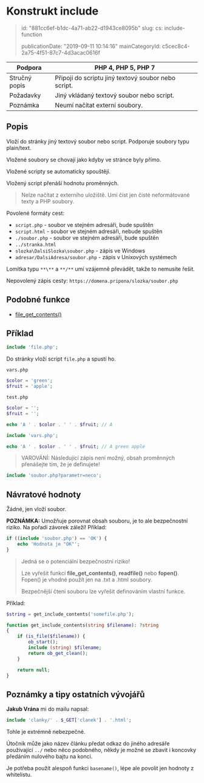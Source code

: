 Konstrukt include
=================

> id: "881cc6ef-b1dc-4a71-ab22-d1943ce8095b"
> slug:
> 	cs: include-function
>
> publicationDate: "2019-09-11 10:14:16"
> mainCategoryId: c5cec8c4-2a75-4f51-87c7-4d3acac0616f

| Podpora       | PHP 4, PHP 5, PHP 7
|---------------|---------
| Stručný popis | Připojí do scriptu jiný textový soubor nebo script.
| Požadavky     | Jiný vkládaný textový soubor nebo script.
| Poznámka      | Neumí načítat externí soubory.

Popis
--------------------------

Vloží do stránky jiný textový soubor nebo script. Podporuje soubory typu plain/text.

Vložené soubory se chovají jako kdyby ve stránce byly přímo.

Vložené scripty se automaticky spouštějí.

Vložený script přenáší hodnotu proměnných.

> Nelze načítat z externího uložiště. Umí číst jen čisté neformátované texty a PHP soubory.

Povolené formáty cest:

- `script.php` - soubor ve stejném adresáři, bude spuštěn
- `script.html` - soubor ve stejném adresáři, nebude spuštěn
- `./soubor.php` - soubor ve stejném adresáři, bude spuštěn
- `../stranka.html`
- `slozka\DalsiSlozka\soubor.php` - zápis ve Windows
- `adresar/DalsiAdresa/soubor.php` - zápis v Unixových systémech

Lomítka typu `**\**` a `**/**` umí vzájemně převádět, takže to nemusíte řešit.

Nepovolený zápis cesty: `https://domena.pripona/slozka/soubor.php`

Podobné funkce
--------------------------

- <a href="/file-get-contents">file_get_contents()</a>

Příklad
--------------------------

```php
include 'file.php';
```

Do stránky vloží script `file.php` a spustí ho.

`vars.php`
```php
$color = 'green';
$fruit = 'apple';
```

`test.php`
```php
$color = '';
$fruit = '';

echo 'A ' . $color . ' ' . $fruit; // A

include 'vars.php';

echo 'A ' . $color . ' ' . $fruit; // A green apple
```

> VAROVÁNÍ: Následující zápis není možný, obsah proměnných přenášejte tím, že je definujete!

```php
include 'soubor.php?parametr=neco';
```

Návratové hodnoty
--------------------------

Žádné, jen vloží soubor.

**POZNÁMKA:** Umožňuje porovnat obsah souboru, je to ale bezpečnostní riziko. Na pořadí závorek záleží! Příklad:

```php
if ((include 'soubor.php') == 'OK') {
    echo 'Hodnota je "OK"';
}
```


> Jedná se o potenciální bezpečnostní riziko!
>
> Lze vyřešit funkcí **file_get_contents()**, **readfile()** nebo **fopen()**. Fopen() je vhodné použít jen na .txt a .html soubory.
>
> Bezpečnější čtení souboru lze vyřešit definováním vlastní funkce.

Příklad:

```php
$string = get_include_contents('somefile.php');

function get_include_contents(string $filename): ?string
{
    if (is_file($filename)) {
        ob_start();
        include (string) $filename;
        return ob_get_clean();
    }

    return null;
}
```

Poznámky a tipy ostatních vývojářů
--------------------------

**Jakub Vrána** mi do mailu napsal:

```php
include 'clanky/' . $_GET['clanek'] . '.html';
```

Tohle je extrémně nebezpečné.

Útočník může jako název článku předat odkaz do jiného adresáře používající `../` nebo něco podobného, někdy je možné se zbavit i koncovky předáním nulového bajtu na konci.

Je potřeba použít alespoň funkci `basename()`, lépe ale povolit jen hodnoty z whitelistu.
